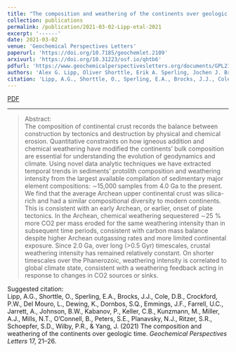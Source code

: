 ```yaml
---
title: "The composition and weathering of the continents over geologic time"
collection: publications
permalink: /publication/2021-03-02-Lipp-etal-2021
excerpt: '------'
date: 2021-03-02
venue: 'Geochemical Perspectives Letters'
paperurl: 'https://doi.org/10.7185/geochemlet.2109'
arxivurl: 'https://doi.org/10.31223/osf.io/qhtb6'
pdfurl: 'https://www.geochemicalperspectivesletters.org/documents/GPL2109_SI.pdf'
authors: 'Alex G. Lipp, Oliver Shorttle, Erik A. Sperling, Jochen J. Brocks, Devon Cole, Peter W. Crockford, Lucas Del Mouro, Keith Dewing, Stephen Q. Dornbos, Joseph F. Emmings, Una C. Farrell, Amber Jarrett, Benjamin W. Johnson, Pavel Kabanov, C. Brenhin Keller, Marcus Kunzmann, Austin J. Miller, N. Tanner Mills, Brennan O’Connell, Shanan E. Peters, Noah J. Planavsky, Samantha R. Ritzer, Shane D. Schoepfer, Philip R. Wilby, and Jianghai Yang'
citation: 'Lipp, A.G., Shorttle, O., Sperling, E.A., Brocks, J.J., Cole, D.B., Crockford, P.W., Del Mouro, L., Dewing, K., Dornbos, S.Q., Emmings, J.F., Farrell, U.C., Jarrett, A., Johnson, B.W., Kabanov, P., Keller, C.B., Kunzmann, M., Miller, A.J., Mills, N.T., O’Connell, B., Peters, S.E., Planavsky, N.J., Ritzer, S.R., Schoepfer, S.D., Wilby, P.R., &amp; Yang, J. (2021) The composition and weathering of the continents over geologic time. <i>Geochemical Perspectives Letters</i> 17, 21–26.'
---
```

<a href='https://www.geochemicalperspectivesletters.org/documents/GPL2109_SI.pdf'>PDF</a>&nbsp;&nbsp;&nbsp;&nbsp;

------

>Abstract: <br/>The composition of continental crust records the balance between construction by tectonics and destruction by physical and chemical erosion. Quantitative constraints on how igneous addition and chemical weathering have modified the continents’ bulk composition are essential for understanding the evolution of geodynamics and climate. Using novel data analytic techniques we have extracted temporal trends in sediments’ protolith composition and weathering intensity from the largest available compilation of sedimentary major element compositions: ∼15,000 samples from 4.0 Ga to the present. We find that the average Archean upper continental crust was silica-rich and had a similar compositional diversity to modern continents. This is consistent with an early Archean, or earlier, onset of plate tectonics. In the Archean, chemical weathering sequestered ∼25 % more CO2 per mass eroded for the same weathering intensity than in subsequent time periods, consistent with carbon mass balance despite higher Archean outgassing rates and more limited continental exposure. Since 2.0 Ga, over long (>0.5 Gyr) timescales, crustal weathering intensity has remained relatively constant. On shorter timescales over the Phanerozoic, weathering intensity is correlated to global climate state, consistent with a weathering feedback acting in response to changes in CO2 sources or sinks.

Suggested citation: <br/>Lipp, A.G., Shorttle, O., Sperling, E.A., Brocks, J.J., Cole, D.B., Crockford, P.W., Del Mouro, L., Dewing, K., Dornbos, S.Q., Emmings, J.F., Farrell, U.C., Jarrett, A., Johnson, B.W., Kabanov, P., Keller, C.B., Kunzmann, M., Miller, A.J., Mills, N.T., O’Connell, B., Peters, S.E., Planavsky, N.J., Ritzer, S.R., Schoepfer, S.D., Wilby, P.R., & Yang, J. (2021) The composition and weathering of the continents over geologic time. <i>Geochemical Perspectives Letters</i> 17, 21–26.
